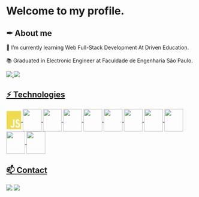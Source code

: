  <h1>
   Welcome to my profile.
  </h1>
 
 <h2>
       ✒ About me
  </h2>

🌱 I’m currently learning Web Full-Stack Development At Driven Education. <br><br/>
📚 Graduated in Electronic Engineer at Faculdade de Engenharia São Paulo.
  
<div>
  <a href="https://github.com/Mauricio-Camilo">
  <img height="150em" src="https://github-readme-stats.vercel.app/api?username=Mauricio-Camilo&show_icons=true&theme=blue-green&include_all_commits=true&count_private=true"/>
  <img height="150em" src="https://github-readme-stats.vercel.app/api/top-langs/?username=Mauricio-Camilo&layout=compact&langs_count=7&theme=blue-green"/>
</div>
  
  <h2>
      ⚡ Technologies
  </h2>
  
  <div>
   <img align="center" height="50" width="40"src="https://raw.githubusercontent.com/devicons/devicon/master/icons/javascript/javascript-plain.svg" />
    <img align="center" height="60" width="50" src="https://cdn.jsdelivr.net/gh/devicons/devicon/icons/html5/html5-original-wordmark.svg" />
    <img align="center" height="60" width="50" src="https://cdn.jsdelivr.net/gh/devicons/devicon/icons/css3/css3-original-wordmark.svg" />
    <img align="center" height="60" width="50" src="https://cdn.jsdelivr.net/gh/devicons/devicon/icons/react/react-original-wordmark.svg" />
    <img align="center" height="60" width="50" src="https://cdn.jsdelivr.net/gh/devicons/devicon/icons/nodejs/nodejs-original.svg" />
    <img align="center" height="60" width="50" src="https://cdn.jsdelivr.net/gh/devicons/devicon/icons/mongodb/mongodb-original-wordmark.svg" />
    <img align="center" height="60" width="50" src="https://cdn.jsdelivr.net/gh/devicons/devicon/icons/postgresql/postgresql-original-wordmark.svg" />
    <img align="center" height="60" width="50" src="https://cdn.jsdelivr.net/gh/devicons/devicon/icons/typescript/typescript-original.svg" />
    <img align="center" height="60" width="50" src="https://cdn.jsdelivr.net/gh/devicons/devicon/icons/docker/docker-original.svg" />
    <img align="center" height="60" width="50" src="https://cdn.jsdelivr.net/gh/devicons/devicon/icons/jest/jest-plain.svg" />
    <img align="center" height="60" width="50" src="https://cdn.jsdelivr.net/gh/devicons/devicon/icons/git/git-original.svg" />




  </div>
  
  <h2>
      📫 Contact
  </h2>
  
  <div> 
  <a href="https://www.linkedin.com/in/mauricio-camilo/" target="_blank"><img src="https://img.shields.io/badge/-LinkedIn-%230077B5?style=for-the-badge&logo=linkedin&logoColor=white" target="_blank"></a> 
      <a href = "mailto:mauricio.ecamilo@gmail.com"><img src="https://img.shields.io/badge/-Gmail-%23333?style=for-the-badge&logo=gmail&logoColor=white" target="_blank"></a>
</div>

  
  

<!--
**Mauricio-Camilo/Mauricio-Camilo** is a ✨ _special_ ✨ repository because its `README.md` (this file) appears on your GitHub profile.

Here are some ideas to get you started:

- 🔭 I’m currently working on ...
- 🌱 I’m currently learning ...
- 👯 I’m looking to collaborate on ...
- 🤔 I’m looking for help with ...
- 💬 Ask me about ...
- 📫 How to reach me: ...
- 😄 Pronouns: ...
- ⚡ Fun fact: ...
-->
